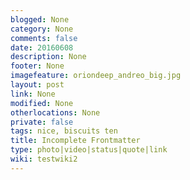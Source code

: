 ```yaml
---
blogged: None
category: None
comments: false
date: 20160608
description: None
footer: None
imagefeature: oriondeep_andreo_big.jpg
layout: post
link: None
modified: None
otherlocations: None
private: false
tags: nice, biscuits ten
title: Incomplete Frontmatter
type: photo|video|status|quote|link
wiki: testwiki2
---
```

<!--summary-->